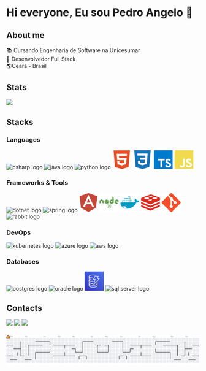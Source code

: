 <h1 align="left">Hi everyone, Eu sou Pedro Angelo 👋</h1>

###
<h2 align="left">About me</h2>

<p align="left">📚 Cursando Engenharia de Software na Unicesumar<br>🚀 Desenvolvedor Full Stack<br>🌎Ceará - Brasil

###

<h2 align="left">Stats</h2>

<div align="left">
<!--   <img src="https://github-readme-stats.vercel.app/api?username=Angelowh&show_icons=true&theme=tokyonight"/> -->
  <img height="180em" src="https://github-readme-stats.vercel.app/api/top-langs/?username=angelowh&layout=compact&langs_count=16&theme=tokyonight"/>
</div>


###
<h2 align="left">Stacks</h2>

<h3 align= "left">Languages</h3>
<picture>
  <img src="https://cdn.jsdelivr.net/gh/devicons/devicon@latest/icons/csharp/csharp-original.svg"  height="50" alt="csharp logo" />
  <img src="https://cdn.jsdelivr.net/gh/devicons/devicon@latest/icons/java/java-original.svg" height="50" alt="java logo" />
  <img src="https://devicon-website.vercel.app/api/python/original.svg" height="50" alt="python logo" />
  <img src="https://github.com/devicons/devicon/blob/v2.17.0/icons/html5/html5-plain.svg" height="50" alt="html logo" />
  <img src="https://github.com/devicons/devicon/blob/v2.17.0/icons/css3/css3-plain.svg" height="50" alt="css logo" />
  <img src="https://github.com/devicons/devicon/blob/v2.17.0/icons/typescript/typescript-plain.svg" height="50" alt="type logo" />
  <img src="https://github.com/devicons/devicon/blob/v2.17.0/icons/javascript/javascript-plain.svg" height="50" alt="js logo" />
</picture>

<h3 align= "left">Frameworks & Tools</h3>
<picture>
  <img src="https://cdn.jsdelivr.net/gh/devicons/devicon@latest/icons/dotnetcore/dotnetcore-original.svg" height="50" alt="dotnet logo" />
  <img src="https://cdn.jsdelivr.net/gh/devicons/devicon@latest/icons/spring/spring-original-wordmark.svg" height="50" alt="spring logo"/>
  <img src="https://github.com/devicons/devicon/blob/v2.17.0/icons/angularjs/angularjs-plain.svg" height="50" alt="angular logo"/>
  <img src="https://github.com/devicons/devicon/blob/master/icons/nodejs/nodejs-plain-wordmark.svg" height="50" alt="node logo"/>
  <img src="https://github.com/devicons/devicon/blob/v2.17.0/icons/docker/docker-plain.svg" height="50" alt="docker logo"/>
  <img src="https://github.com/devicons/devicon/blob/v2.17.0/icons/redis/redis-plain.svg" height="50" alt="redis logo"/>
  <img src="https://github.com/devicons/devicon/blob/v2.17.0/icons/git/git-plain.svg" height="50" alt="git logo"/>
  <img src="https://cdn.jsdelivr.net/gh/devicons/devicon@latest/icons/rabbitmq/rabbitmq-original.svg" height="50" alt="rabbit logo"/>
</picture>

<h3 align= "left">DevOps</h3>
<picture>
  <img src="https://cdn.jsdelivr.net/gh/devicons/devicon@latest/icons/kubernetes/kubernetes-original.svg" height="50" alt="kubernetes logo"/>
  <img src="https://cdn.jsdelivr.net/gh/devicons/devicon@latest/icons/azuredevops/azuredevops-original.svg" height="50" alt="azure logo" />
  <img src="https://cdn.jsdelivr.net/gh/devicons/devicon@latest/icons/amazonwebservices/amazonwebservices-plain-wordmark.svg" height="50" alt="aws logo"/>
</picture>

<h3 align= "left">Databases</h3>
<picture>
  <img src="https://cdn.jsdelivr.net/gh/devicons/devicon@latest/icons/postgresql/postgresql-original.svg"  height="50" alt="postgres logo"/>
  <img src="https://cdn.jsdelivr.net/gh/devicons/devicon@latest/icons/oracle/oracle-original.svg"  height="50" alt="oracle logo"/>
  <img src="https://github.com/devicons/devicon/blob/v2.17.0/icons/dynamodb/dynamodb-original.svg"  height="50" alt="dynamo logo"/>
  <img src="https://cdn.jsdelivr.net/gh/devicons/devicon@latest/icons/microsoftsqlserver/microsoftsqlserver-plain.svg" height="50" alt="sql server logo" />          
<!--   <img src="https://github.com/devicons/devicon/blob/v2.17.0/icons/microsoftsqlserver/microsoftsqlserver-plain-wordmark.svg"  height="50" alt="sql server logo"/> -->
</picture>

###
<h2 align="left">Contacts</h2>

<div align="left">
  <a href="mailto: pedroroangelo2002@gmail.com" target="_blank"><img src="https://img.shields.io/badge/Gmail-D14836?style=for-the-badge&logo=gmail&logoColor=white"/></a>
  <a href="https://www.linkedin.com/in/pedro-%C3%A2ngelo-341b55215" target="_blank"><img src="https://img.shields.io/badge/linkedin-%230077B5.svg?style=for-the-badge&logo=linkedin&logoColor=white"/></a>
  <a href="https://www.instagram.com/pedronetx_" target="_blank"><img src="https://img.shields.io/badge/Instagram-%23E4405F.svg?style=for-the-badge&logo=Instagram&logoColor=white"/></a>
</div>

###

<picture>
  <source media="(prefers-color-scheme: dark)" srcset="https://raw.githubusercontent.com/Angelowh/Angelowh/output/pacman-contribution-graph-dark.svg">
  <source media="(prefers-color-scheme: light)" srcset="https://raw.githubusercontent.com/Angelowh/Angelowh/output/pacman-contribution-graph.svg">
  <img alt="pacman contribution graph" src="https://raw.githubusercontent.com/Angelowh/Angelowh/output/pacman-contribution-graph.svg">
</picture>
